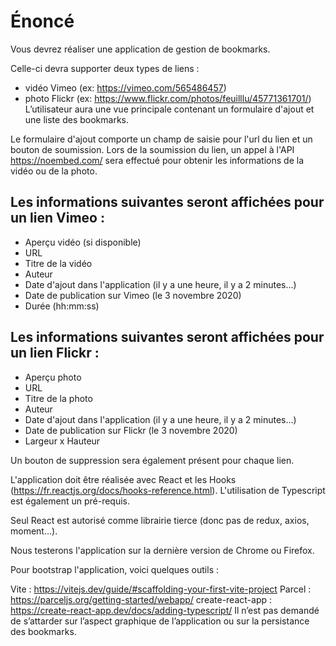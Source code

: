 # Énoncé

Vous devrez réaliser une application de gestion de bookmarks.

Celle-ci devra supporter deux types de liens :

-   vidéo Vimeo (ex: https://vimeo.com/565486457)
-   photo Flickr (ex: https://www.flickr.com/photos/feuilllu/45771361701/)
    L’utilisateur aura une vue principale contenant un formulaire d'ajout et une
    liste des bookmarks.

Le formulaire d'ajout comporte un champ de saisie pour l'url du lien et un
bouton de soumission. Lors de la soumission du lien, un appel à l'API
https://noembed.com/ sera effectué pour obtenir les informations de la vidéo ou
de la photo.

## Les informations suivantes seront affichées pour un lien Vimeo :

-   Aperçu vidéo (si disponible)
-   URL
-   Titre de la vidéo
-   Auteur
-   Date d'ajout dans l'application (il y a une heure, il y a 2 minutes...)
-   Date de publication sur Vimeo (le 3 novembre 2020)
-   Durée (hh:mm:ss)

## Les informations suivantes seront affichées pour un lien Flickr :

-   Aperçu photo
-   URL
-   Titre de la photo
-   Auteur
-   Date d'ajout dans l'application (il y a une heure, il y a 2 minutes...)
-   Date de publication sur Flickr (le 3 novembre 2020)
-   Largeur x Hauteur

Un bouton de suppression sera également présent pour chaque lien.

L'application doit être réalisée avec React et les Hooks
(https://fr.reactjs.org/docs/hooks-reference.html). L'utilisation de Typescript
est également un pré-requis.

Seul React est autorisé comme librairie tierce (donc pas de redux, axios,
moment...).

Nous testerons l'application sur la dernière version de Chrome ou Firefox.

Pour bootstrap l'application, voici quelques outils :

Vite : https://vitejs.dev/guide/#scaffolding-your-first-vite-project Parcel :
https://parceljs.org/getting-started/webapp/ create-react-app :
https://create-react-app.dev/docs/adding-typescript/ Il n’est pas demandé de
s’attarder sur l’aspect graphique de l’application ou sur la persistance des
bookmarks.

